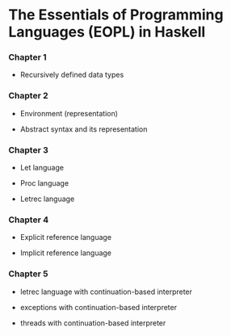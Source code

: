 # The Essentials of Programming Languages (EOPL) in Haskell

### Chapter 1

 - Recursively defined data types


### Chapter 2 

 - Environment (representation)

 - Abstract syntax and its representation


### Chapter 3

 - Let language

 - Proc language

 - Letrec language


### Chapter 4

 - Explicit reference language

 - Implicit reference language

### Chapter 5

 - letrec language with continuation-based interpreter

 - exceptions with continuation-based interpreter

 - threads with continuation-based interpreter





